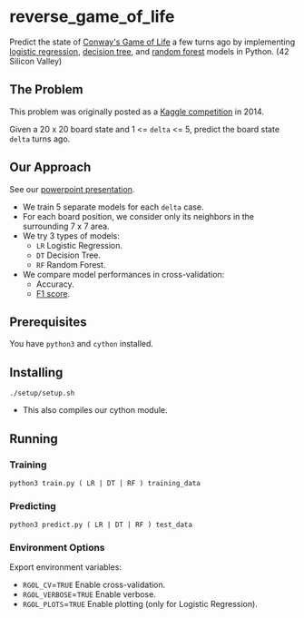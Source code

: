 # reverse_game_of_life
Predict the state of [Conway's Game of Life](https://en.wikipedia.org/wiki/Conway%27s_Game_of_Life) a few turns ago by implementing [logistic regression](https://en.wikipedia.org/wiki/Logistic_regression), [decision tree](https://en.wikipedia.org/wiki/Decision_tree), and [random forest](https://en.wikipedia.org/wiki/Random_forest) models in Python. (42 Silicon Valley)

## The Problem

This problem was originally posted as a [Kaggle competition](https://www.kaggle.com/c/conway-s-reverse-game-of-life) in 2014.  

Given a 20 x 20 board state and 1 <= `delta` <= 5, predict the board state `delta` turns ago.

## Our Approach

See our [powerpoint presentation](https://docs.google.com/presentation/d/1AWeghT_EnCwOBYbK7sFx-vJ1xOBCPzxUDKLGn8BK21o).

* We train 5 separate models for each `delta` case.
* For each board position, we consider only its neighbors in the surrounding 7 x 7 area.
* We try 3 types of models:
  * `LR` Logistic Regression.
  * `DT` Decision Tree.
  * `RF` Random Forest.
* We compare model performances in cross-validation:
  * Accuracy.
  * [F1 score](https://en.wikipedia.org/wiki/F1_score).

## Prerequisites

You have `python3` and `cython` installed.

## Installing

```
./setup/setup.sh
```
* This also compiles our cython module.

## Running

### Training
```
python3 train.py ( LR | DT | RF ) training_data
```

### Predicting
```
python3 predict.py ( LR | DT | RF ) test_data
```
### Environment Options
Export environment variables:
* `RGOL_CV`=`TRUE` Enable cross-validation.
* `RGOL_VERBOSE`=`TRUE` Enable verbose.
* `RGOL_PLOTS`=`TRUE` Enable plotting (only for Logistic Regression).
